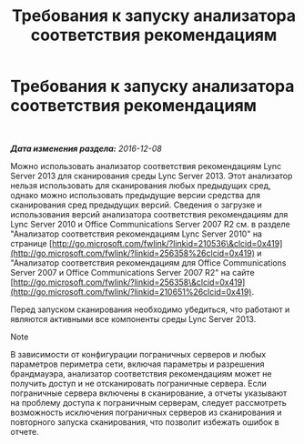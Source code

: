 ﻿---
title: Требования к запуску анализатора соответствия рекомендациям
TOCTitle: Требования к запуску анализатора соответствия рекомендациям
ms:assetid: 3c7dc44e-5f8a-40a7-9ebb-9ad707ac0007
ms:mtpsurl: https://technet.microsoft.com/ru-ru/library/Gg591345(v=OCS.15)
ms:contentKeyID: 49309509
ms.date: 12/10/2016
mtps_version: v=OCS.15
ms.translationtype: HT
---

# Требования к запуску анализатора соответствия рекомендациям

 

_**Дата изменения раздела:** 2016-12-08_

Можно использовать анализатор соответствия рекомендациям Lync Server 2013 для сканирования среды Lync Server 2013. Этот анализатор нельзя использовать для сканирования любых предыдущих сред, однако можно использовать предыдущие версии средства для сканирования сред предыдущих версий. Сведения о загрузке и использования версий анализатора соответствия рекомендациям для Lync Server 2010 и Office Communications Server 2007 R2 см. в разделе "Анализатор соответствия рекомендациям Lync Server 2010" на странице [http://go.microsoft.com/fwlink/?linkid=210536\&clcid=0x419](http://go.microsoft.com/fwlink/?linkid=256358%26clcid=0x419) и "Анализатор соответствия рекомендациям для Office Communications Server 2007 и Office Communications Server 2007 R2" на сайте [http://go.microsoft.com/fwlink/?linkid=256358\&clcid=0x419](http://go.microsoft.com/fwlink/?linkid=210651%26clcid=0x419).

Перед запуском сканирования необходимо убедиться, что работают и являются активными все компоненты среды Lync Server 2013.

> [!note]  
> В зависимости от конфигурации пограничных серверов и любых параметров периметра сети, включая параметры и разрешения брандмауэра, анализатор соответствия рекомендациям может не получить доступ и не отсканировать пограничные сервера. Если пограничные сервера включены в сканирование, а отчеты указывают на проблему доступа к пограничным серверам, следует рассмотреть возможность исключения пограничных серверов из сканирования и повторного запуска сканирования, что позволит избежать ошибок в отчете.
